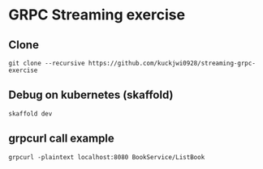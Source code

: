 # GRPC Streaming exercise
## Clone
```shell
git clone --recursive https://github.com/kuckjwi0928/streaming-grpc-exercise
```

## Debug on kubernetes (skaffold)
```shell
skaffold dev
```

## grpcurl call example
```shell
grpcurl -plaintext localhost:8080 BookService/ListBook
```
